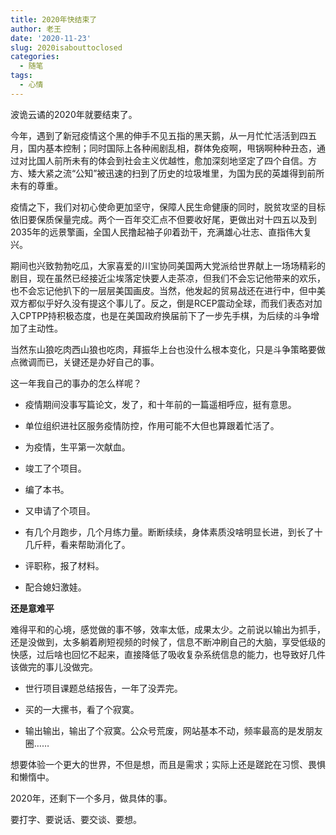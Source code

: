 ```yaml
---
title: 2020年快结束了
author: 老王
date: '2020-11-23'
slug: 2020isabouttoclosed
categories:
  - 随笔
tags:
  - 心情
---
```


波诡云谲的2020年就要结束了。

今年，遇到了新冠疫情这个黑的伸手不见五指的黑天鹅，从一月忙忙活活到四五月，国内基本控制；同时国际上各种闹剧乱相，群体免疫啊，甩锅啊种种丑态，通过对比国人前所未有的体会到社会主义优越性，愈加深刻地坚定了四个自信。方方、矮大紧之流“公知”被迅速的扫到了历史的垃圾堆里，为国为民的英雄得到前所未有的尊重。

疫情之下，我们对初心使命更加坚守，保障人民生命健康的同时，脱贫攻坚的目标依旧要保质保量完成。两个一百年交汇点不但要收好尾，更做出对十四五以及到2035年的远景擎画，全国人民撸起袖子卯着劲干，充满雄心壮志、直指伟大复兴。

期间也兴致勃勃吃瓜，大家喜爱的川宝协同美国两大党派给世界献上一场场精彩的剧目，现在虽然已经接近尘埃落定快要人走茶凉，但我们不会忘记他带来的欢乐，也不会忘记他扒下的一层层美国画皮。当然，他发起的贸易战还在进行中，但中美双方都似乎好久没有提这个事儿了。反之，倒是RCEP震动全球，而我们表态对加入CPTPP持积极态度，也是在美国政府换届前下了一步先手棋，为后续的斗争增加了主动性。

当然东山狼吃肉西山狼也吃肉，拜振华上台也没什么根本变化，只是斗争策略要做点微调而已，关键还是办好自己的事。

这一年我自己的事办的怎么样呢？

- 疫情期间没事写篇论文，发了，和十年前的一篇遥相呼应，挺有意思。

- 单位组织进社区服务疫情防控，作用可能不大但也算跟着忙活了。

- 为疫情，生平第一次献血。

- 竣工了个项目。

- 编了本书。

- 又申请了个项目。

- 有几个月跑步，几个月练力量。断断续续，身体素质没啥明显长进，到长了十几斤秤，看来帮助消化了。

- 评职称，报了材料。

- 配合媳妇激娃。

**还是意难平**

难得平和的心境，感觉做的事不够，效率太低，成果太少。之前说以输出为抓手，还是没做到，太多躺着刷短视频的时候了，信息不断冲刷自己的大脑，享受低级的快感，过后啥也回忆不起来，直接降低了吸收复杂系统信息的能力，也导致好几件该做完的事儿没做完。

- 世行项目课题总结报告，一年了没弄完。

- 买的一大摞书，看了个寂寞。

- 输出输出，输出了个寂寞。公众号荒废，网站基本不动，频率最高的是发朋友圈……

想要体验一个更大的世界，不但是想，而且是需求；实际上还是蹉跎在习惯、畏惧和懒惰中。

2020年，还剩下一个多月，做具体的事。

要打字、要说话、要交谈、要想。

